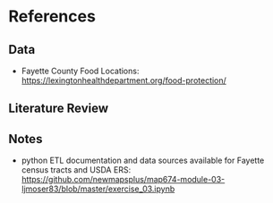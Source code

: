 # References

## Data
* Fayette County Food Locations: https://lexingtonhealthdepartment.org/food-protection/ 

## Literature Review

## Notes
* python ETL documentation and data sources available for Fayette census tracts and USDA ERS: https://github.com/newmapsplus/map674-module-03-ljmoser83/blob/master/exercise_03.ipynb


